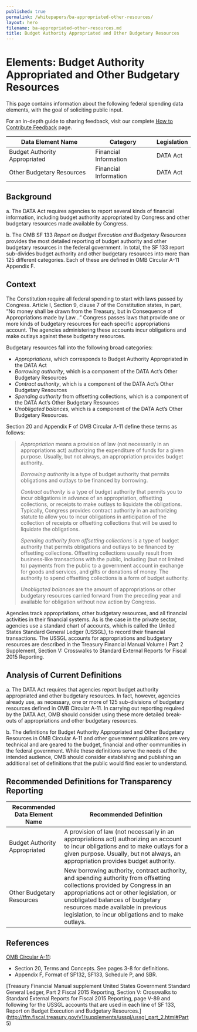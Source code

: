 ```yaml
---
published: true
permalink: /whitepapers/ba-appropriated-other-resources/
layout: hero
filename: ba-appropriated-other-resources.md
title: Budget Authority Appropriated and Other Budgetary Resources
---
```


# Elements: Budget Authority Appropriated and Other Budgetary Resources

This page contains information about the following federal spending data elements, with the goal of soliciting public input.

For an in-depth guide to sharing feedback, visit our complete [How to Contribute Feedback](/feedback/) page.

<table>
  <thead>
    <tr>
      <th scope ="col">Data Element Name</th>
      <th scope ="col">Category</th>
      <th scope="col">Legislation</th>
    </tr>
  </thead>
  <tr>
    <td>Budget Authority Appropriated</td>
    <td>Financial Information</td>
    <td>DATA Act</td>
  </tr>
  <tr>
    <td>Other Budgetary Resources</td>
    <td>Financial Information</td>
    <td>DATA Act</td>
  </tr>
</table>

## Background

a. The DATA Act requires agencies to report several kinds of financial information, including budget authority appropriated by Congress and other budgetary resources made available by Congress.

b. The OMB SF 133 _Report on Budget Execution and Budgetary Resources_ provides the most detailed reporting of budget authority and other budgetary resources in the federal government.  In total, the SF 133 report sub-divides budget authority and other budgetary resources into more than 125 different categories.  Each of these are defined in OMB Circular A-11 Appendix F.

## Context

The Constitution require all federal spending to start with laws passed by Congress.  Article I, Section 9, clause 7 of the Constitution states, in part, “No money shall be drawn from the Treasury, but in Consequence of Appropriations made by Law…”  Congress passes laws that provide one or more kinds of budgetary resources for each specific appropriations account.  The agencies administering these accounts incur obligations and make outlays against these budgetary resources.

Budgetary resources fall into the following broad categories:

* _Appropriations_, which corresponds to Budget Authority Appropriated in the DATA Act
* _Borrowing authority_, which is a component of the DATA Act’s Other Budgetary Resources
* _Contract authority_, which is a component of the DATA Act’s Other Budgetary Resources
* _Spending authority_ from offsetting collections, which is a component of the DATA Act’s Other Budgetary Resources
* _Unobligated balances_, which is a component of the DATA Act’s Other Budgetary Resources.  

Section 20 and Appendix F of OMB Circular A-11 define these terms as follows:

>_Appropriation_ means a provision of law (not necessarily in an appropriations act) authorizing the expenditure of funds for a given purpose. Usually, but not always, an appropriation provides budget authority.
>
>_Borrowing authority_ is a type of budget authority that permits obligations and outlays to be financed by borrowing.
>
>_Contract authority_ is a type of budget authority that permits you to incur obligations in advance of an appropriation, offsetting collections, or receipts to make outlays to liquidate the obligations.  Typically, Congress provides contract authority in an authorizing statute to allow you to incur obligations in anticipation of the collection of receipts or offsetting collections that will be used to liquidate the obligations.
>
>_Spending authority from offsetting collections_ is a type of budget authority that permits obligations and outlays to be financed by offsetting collections.  Offsetting collections usually result from business-like transactions with the public, including (but not limited to) payments from the public to a government account in exchange for goods and services, and gifts or donations of money.  The authority to spend offsetting collections is a form of budget authority.
>
>_Unobligated balances_ are the amount of appropriations or other budgetary resources carried forward from the preceding year and available for obligation without new action by Congress.

Agencies track appropriations, other budgetary resources, and all financial activities in their financial systems.  As is the case in the private sector, agencies use a standard chart of accounts, which is called the United States Standard General Ledger (USSGL), to record their financial transactions.  The USSGL accounts for appropriations and budgetary resources are described in the Treasury Financial Manual Volume I Part 2 Supplement, Section V: Crosswalks to Standard External Reports for Fiscal 2015 Reporting.

## Analysis of Current Definitions

a. The DATA Act requires that agencies report budget authority appropriated and other budgetary resources.  In fact, however, agencies already use, as necessary, one or more of 125 sub-divisions of budgetary resources defined in OMB Circular A-11.  In carrying out reporting required by the DATA Act, OMB should consider using these more detailed break-outs of appropriations and other budgetary resources.

b. The definitions for Budget Authority Appropriated and Other Budgetary Resources in OMB Circular A-11 and other government publications are very technical and are geared to the budget, financial and other communities in the federal government.  While these definitions serve the needs of the intended audience, OMB should consider establishing and publishing an additional set of definitions that the public would find easier to understand.

## Recommended Definitions for Transparency Reporting

<table>
  <thead>
    <tr>
      <th scope="col">Recommended Data Element Name</th>
      <th scope="col">Recommended Definition</th>
    </tr>
  </thead>
  <tr>
    <td>Budget Authority Appropriated</td>
    <td>A provision of law (not necessarily in an appropriations act) authorizing an account to incur obligations and to make outlays for a given purpose. Usually, but not always, an appropriation provides budget authority.</td>
  </tr>
  <tr>
    <td>Other Budgetary Resources</td>
    <td>New borrowing authority, contract authority, and spending authority from offsetting collections provided by Congress in an appropriations act or other legislation, or unobligated balances of budgetary resources made available in previous legislation, to incur obligations and to make outlays.</td>
  </tr>
</table>

## References

[OMB Circular A-11](http://www.whitehouse.gov/omb/circulars_a11_current_year_a11_toc/):

* Section 20, Terms and Concepts. See pages 3-8 for definitions.
* Appendix F, Format of SF132, SF133, Schedule P, and SBR.

[Treasury Financial Manual supplement United States Government Standard General Ledger, Part 2 Fiscal 2015 Reporting, Section V: Crosswalks to Standard External Reports for Fiscal 2015 Reporting, page V-89 and following for the USSGL accounts that are used in each line of SF 133, Report on Budget Execution and Budgetary Resources.](http://tfm.fiscal.treasury.gov/v1/supplements/ussgl/ussgl_part_2.html#Part 5)

